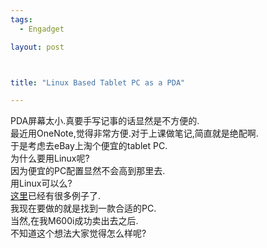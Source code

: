 ```yaml
--- 
tags: 
  - Engadget

layout: post



title: "Linux Based Tablet PC as a PDA"

---
```

<div id="msgcns!5F971C000415D85F!588" class="bvMsg">
<div>PDA屏幕太小.真要手写记事的话显然是不方便的.</div>
<div>最近用OneNote,觉得非常方便.对于上课做笔记,简直就是绝配啊.</div>
<div>于是考虑去eBay上淘个便宜的tablet PC.</div>
<div>为什么要用Linux呢?</div>
<div>因为便宜的PC配置显然不会高到那里去.</div>
<div>用Linux可以么?</div>
<div>
<a href="http://tuxmobil.org/tablet_unix.html">这里</a>已经有很多例子了.</div>
<div>我现在要做的就是找到一款合适的PC.</div>
<div>当然,在我M600i成功卖出去之后.</div>
<div>不知道这个想法大家觉得怎么样呢?</div>
</div>
